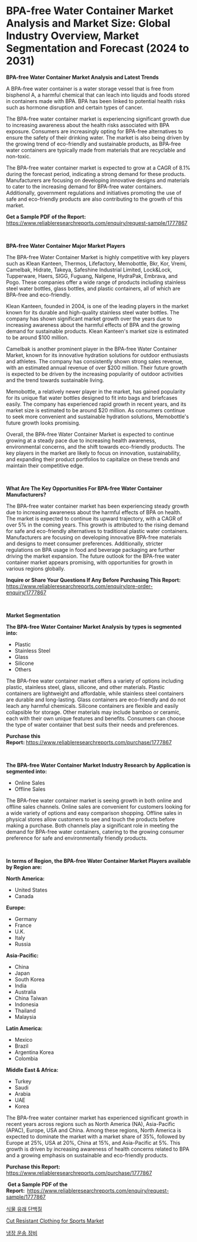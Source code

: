 <p><h1>BPA-free Water Container Market Analysis and Market Size: Global Industry Overview, Market Segmentation and Forecast (2024 to 2031)</h1></p><p><strong>BPA-free Water Container Market Analysis and Latest Trends</strong></p>
<p><p>A BPA-free water container is a water storage vessel that is free from bisphenol A, a harmful chemical that can leach into liquids and foods stored in containers made with BPA. BPA has been linked to potential health risks such as hormone disruption and certain types of cancer.</p><p>The BPA-free water container market is experiencing significant growth due to increasing awareness about the health risks associated with BPA exposure. Consumers are increasingly opting for BPA-free alternatives to ensure the safety of their drinking water. The market is also being driven by the growing trend of eco-friendly and sustainable products, as BPA-free water containers are typically made from materials that are recyclable and non-toxic.</p><p>The BPA-free water container market is expected to grow at a CAGR of 8.1% during the forecast period, indicating a strong demand for these products. Manufacturers are focusing on developing innovative designs and materials to cater to the increasing demand for BPA-free water containers. Additionally, government regulations and initiatives promoting the use of safe and eco-friendly products are also contributing to the growth of this market.</p></p>
<p><strong>Get a Sample PDF of the Report:&nbsp;</strong> <a href="https://www.reliableresearchreports.com/enquiry/request-sample/1777867">https://www.reliableresearchreports.com/enquiry/request-sample/1777867</a></p>
<p>&nbsp;</p>
<p><strong>BPA-free Water Container Major Market Players</strong></p>
<p><p>The BPA-free Water Container Market is highly competitive with key players such as Klean Kanteen, Thermos, Lifefactory, Memobottle, Bkr, Kor, Vremi, Camelbak, Hidrate, Takeya, Safeshine Industrial Limited, Lock&Lock, Tupperware, Haers, SIGG, Fuguang, Nalgene, HydraPak, Embrava, and Pogo. These companies offer a wide range of products including stainless steel water bottles, glass bottles, and plastic containers, all of which are BPA-free and eco-friendly.</p><p>Klean Kanteen, founded in 2004, is one of the leading players in the market known for its durable and high-quality stainless steel water bottles. The company has shown significant market growth over the years due to increasing awareness about the harmful effects of BPA and the growing demand for sustainable products. Klean Kanteen's market size is estimated to be around $100 million.</p><p>Camelbak is another prominent player in the BPA-free Water Container Market, known for its innovative hydration solutions for outdoor enthusiasts and athletes. The company has consistently shown strong sales revenue, with an estimated annual revenue of over $200 million. Their future growth is expected to be driven by the increasing popularity of outdoor activities and the trend towards sustainable living.</p><p>Memobottle, a relatively newer player in the market, has gained popularity for its unique flat water bottles designed to fit into bags and briefcases easily. The company has experienced rapid growth in recent years, and its market size is estimated to be around $20 million. As consumers continue to seek more convenient and sustainable hydration solutions, Memobottle's future growth looks promising.</p><p>Overall, the BPA-free Water Container Market is expected to continue growing at a steady pace due to increasing health awareness, environmental concerns, and the shift towards eco-friendly products. The key players in the market are likely to focus on innovation, sustainability, and expanding their product portfolios to capitalize on these trends and maintain their competitive edge.</p></p>
<p>&nbsp;</p>
<p><strong>What Are The Key Opportunities For BPA-free Water Container Manufacturers?</strong></p>
<p><p>The BPA-free water container market has been experiencing steady growth due to increasing awareness about the harmful effects of BPA on health. The market is expected to continue its upward trajectory, with a CAGR of over 5% in the coming years. This growth is attributed to the rising demand for safe and eco-friendly alternatives to traditional plastic water containers. Manufacturers are focusing on developing innovative BPA-free materials and designs to meet consumer preferences. Additionally, stricter regulations on BPA usage in food and beverage packaging are further driving the market expansion. The future outlook for the BPA-free water container market appears promising, with opportunities for growth in various regions globally.</p></p>
<p><strong>Inquire or Share Your Questions If Any Before Purchasing This Report:</strong> <a href="https://www.reliableresearchreports.com/enquiry/pre-order-enquiry/1777867">https://www.reliableresearchreports.com/enquiry/pre-order-enquiry/1777867</a></p>
<p>&nbsp;</p>
<p><strong>Market Segmentation</strong></p>
<p><strong>The BPA-free Water Container Market Analysis by types is segmented into:</strong></p>
<p><ul><li>Plastic</li><li>Stainless Steel</li><li>Glass</li><li>Silicone</li><li>Others</li></ul></p>
<p><p>The BPA-free water container market offers a variety of options including plastic, stainless steel, glass, silicone, and other materials. Plastic containers are lightweight and affordable, while stainless steel containers are durable and long-lasting. Glass containers are eco-friendly and do not leach any harmful chemicals. Silicone containers are flexible and easily collapsible for storage. Other materials may include bamboo or ceramic, each with their own unique features and benefits. Consumers can choose the type of water container that best suits their needs and preferences.</p></p>
<p><strong>Purchase this Report:&nbsp;</strong><a href="https://www.reliableresearchreports.com/purchase/1777867">https://www.reliableresearchreports.com/purchase/1777867</a></p>
<p>&nbsp;</p>
<p><strong>The BPA-free Water Container Market Industry Research by Application is segmented into:</strong></p>
<p><ul><li>Online Sales</li><li>Offline Sales</li></ul></p>
<p><p>The BPA-free water container market is seeing growth in both online and offline sales channels. Online sales are convenient for customers looking for a wide variety of options and easy comparison shopping. Offline sales in physical stores allow customers to see and touch the products before making a purchase. Both channels play a significant role in meeting the demand for BPA-free water containers, catering to the growing consumer preference for safe and environmentally friendly products.</p></p>
<p>&nbsp;</p>
<p><strong>In terms of Region, the BPA-free Water Container Market Players available by Region are:</strong></p>
<p>
    <p> <strong> North America: </strong>
        <ul>
            <li>United States</li>
            <li>Canada</li>
        </ul>
        </p> 
    <p> <strong> Europe: </strong>
        <ul>
            <li>Germany</li>
            <li>France</li>
            <li>U.K.</li>
            <li>Italy</li>
            <li>Russia</li>
        </ul>
        </p> 
    <p> <strong> Asia-Pacific: </strong>
        <ul>
            <li>China</li>
            <li>Japan</li>
            <li>South Korea</li>
            <li>India</li>
            <li>Australia</li>
            <li>China Taiwan</li>
            <li>Indonesia</li>
            <li>Thailand</li>
            <li>Malaysia</li>
        </ul>
        </p> 
    <p> <strong> Latin America: </strong>
        <ul>
            <li>Mexico</li>
            <li>Brazil</li>
            <li>Argentina Korea</li>
            <li>Colombia</li>
        </ul>
        </p> 
    <p> <strong> Middle East & Africa: </strong>
        <ul>
            <li>Turkey</li>
            <li>Saudi</li>
            <li>Arabia</li>
            <li>UAE</li>
            <li>Korea</li>
        </ul>
    </p>
    </p>
<p><p>The BPA-free water container market has experienced significant growth in recent years across regions such as North America (NA), Asia-Pacific (APAC), Europe, USA and China. Among these regions, North America is expected to dominate the market with a market share of 35%, followed by Europe at 25%, USA at 20%, China at 15%, and Asia-Pacific at 5%. This growth is driven by increasing awareness of health concerns related to BPA and a growing emphasis on sustainable and eco-friendly products.</p></p>
<p><strong>Purchase this Report: </strong><a href="https://www.reliableresearchreports.com/purchase/1777867">https://www.reliableresearchreports.com/purchase/1777867</a></p>
<p>&nbsp;<strong>Get a Sample PDF of the Report:&nbsp;&nbsp;</strong><a href="https://www.reliableresearchreports.com/enquiry/request-sample/1777867">https://www.reliableresearchreports.com/enquiry/request-sample/1777867</a></p>
<p><strong></strong></p>
<p><p><a href="https://github.com/LanceOlsotn8978/Market-Research-Report-List-1/blob/main/46098016246.md">식물 유래 단백질</a></p><p><a href="https://github.com/PeterParrish5/Market-Research-Report-List-4/blob/main/cut-resistant-clothing-for-sports-market.md">Cut Resistant Clothing for Sports Market</a></p><p><a href="https://github.com/jntpkh496620/Market-Research-Report-List-1/blob/main/12521026247.md">냉장 운송 장비</a></p></p>
